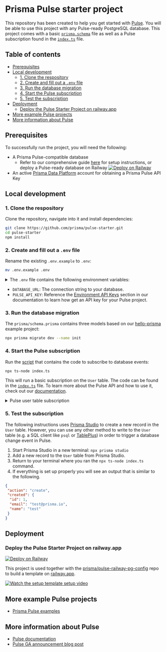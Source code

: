 # Prisma Pulse starter project

This repository has been created to help you get started with [Pulse](https://prisma.io/pulse). You will be able to use this project with any Pulse-ready PostgreSQL database. This project comes with a basic [`prisma.schema`](./prisma/schema.prisma) file as well as a Pulse subscription found in the [`index.ts`](./index.ts) file.

## Table of contents

- [Prerequisites](#prerequisites)
- [Local development](#local-development)
  - [1. Clone the respository](#1-clone-the-respository)
  - [2. Create and fill out a `.env` file](#2-create-and-fill-out-a-env-file)
  - [3. Run the database migration](#3-run-the-database-migration)
  - [4. Start the Pulse subscription](#4-start-the-pulse-subscription)
  - [5. Test the subscription](#5-test-the-subscription)
- [Deployment](#deployment)
  - [Deploy the Pulse Starter Project on railway.app](#deploy-the-pulse-starter-project-on-railwayapp)
- [More example Pulse projects](#more-example-pulse-projects)
- [More information about Pulse](#more-information-about-pulse)

## Prerequisites

To successfully run the project, you will need the following:

- A Prisma Pulse-compatible database
  - Refer to our comprehensive guide [here](https://www.prisma.io/docs/pulse/database-setup) for setup instructions, or deploy a Pulse-ready database on Railway [![Deploy on Railway](https://railway.app/button.svg)](https://railway.app/template/pulse-pg?referralCode=VQ09uv)
- An active [Prisma Data Platform](https://pris.ly/pdp) account for obtaining a Prisma Pulse API Key
  
## Local development

### 1. Clone the respository

Clone the repository, navigate into it and install dependencies:

```bash
git clone https://github.com/prisma/pulse-starter.git
cd pulse-starter
npm install
```

### 2. Create and fill out a `.env` file

Rename the existing `.env.example` to `.env`:

```bash
mv .env.example .env
```

<details><summary>The <code>.env</code> file contains the following environment variables:</summary>

    DATABASE_URL=""
    PULSE_API_KEY=""

</details>

- `DATABASE_URL`: The connection string to your database.
- `PULSE_API_KEY`: Reference the [Environment API Keys](https://www.prisma.io/docs/platform/concepts/environments#api-keys) section in our documentation to learn how get an API key for your Pulse project.

### 3. Run the database migration

The `prisma/schema.prisma` contains three models based on our [hello-prisma](https://www.prisma.io/docs/getting-started/setup-prisma/start-from-scratch/relational-databases/using-prisma-migrate-typescript-postgresql) example project:

```bash
npx prisma migrate dev --name init
```

### 4. Start the Pulse subscription

Run the [script](./index.ts) that contains the code to subscribe to database events:

```bash
npx ts-node index.ts
```

This will run a basic subscription on the `User` table. The code can be found in the [`index.ts`](./index.ts) file. To learn more about the Pulse API and how to use it, check out our [documentation](https://www.prisma.io/docs/data-platform/pulse/api-reference#subscribe).

<details><summary>Pulse user table subscription</summary>

```ts
async function main() {
 const subscription = await prisma.user.subscribe();

 if (subscription instanceof Error) {
  throw subscription;
 }

 for await (const event of subscription) {
  console.log("just received an event:", event);
 }
}
```

</details>

### 5. Test the subscription

The following instructions uses [Prisma Studio](https://www.prisma.io/studio) to create a new record in the `User` table. However, you can use any other method to write to the `User` table (e.g. a SQL client like `psql` or [TablePlus](https://tableplus.com/)) in order to trigger a database change event in Pulse.

1. Start Prisma Studio in a new terminal: `npx prisma studio`
2. Add a new record to the `User` table from Prisma Studio.
3. Return to your terminal where you ran the `npx ts-node index.ts` command.
4. If everything is set up properly you will see an output that is similar to the following.

```json
{
 "action": "create",
 "created": {
  "id": 1,
  "email": "test@prisma.io",
  "name": "test"
 }
}
```

## Deployment

### Deploy the Pulse Starter Project on railway.app

[![Deploy on Railway](https://railway.app/button.svg)](https://railway.app/template/pulse-starter?referralCode=VQ09uv)

This project is used together with the [prisma/pulse-railway-pg-config](https://github.com/prisma/pulse-railway-pg-config) repo to build a template on [railway.app](https://railway.app).

[![Watch the setup template setup video](https://img.youtube.com/vi/0nt7CLDqYeY/0.jpg)](https://www.youtube.com/watch?v=0nt7CLDqYeY)

## More example Pulse projects

- [Prisma Pulse examples](https://pris.ly/pulse-examples)

## More information about Pulse

- [Pulse documentation](https://pris.ly/pulse-docs)
- [Pulse GA announcement blog post](https://pris.ly/gh/pulse-ga)
